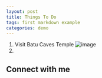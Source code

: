 ```yaml
---
layout: post
title: Things To Do
tags: first markdown example
categories: demo
---
```


 
1. Visit Batu Caves Temple
   ![image](https://www.roadaffair.com/wp-content/uploads/2021/10/batu-caves-malaysia-shutterstock_1290986356.jpg)
3. 

 

## Connect with me

 

